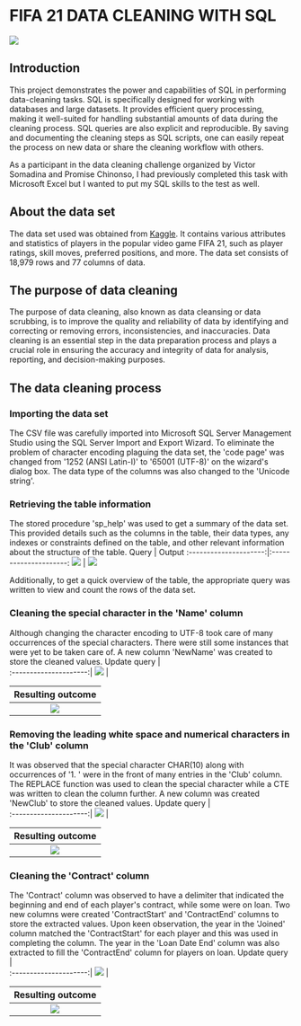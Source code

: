 # FIFA 21 DATA CLEANING WITH SQL
![](intro.jpg)
## Introduction
This project demonstrates the power and capabilities of SQL in performing data-cleaning tasks. SQL is specifically designed for working with databases and large datasets. It provides efficient query processing, making it well-suited for handling substantial amounts of data during the cleaning process. SQL queries are also explicit and reproducible. By saving and documenting the cleaning steps as SQL scripts, one can easily repeat the process on new data or share the cleaning workflow with others.

As a participant in the data cleaning challenge organized by Victor Somadina and Promise Chinonso, I had previously completed this task with Microsoft Excel but I wanted to put my SQL skills to the test as well.
## About the data set
The data set used was obtained from [Kaggle](https://www.kaggle.com/datasets/yagunnersya/fifa-21-messy-raw-dataset-for-cleaning-exploring). It contains various attributes and statistics of players in the popular video game FIFA 21, such as player ratings, skill moves, preferred positions, and more. The data set consists of 18,979 rows and 77 columns of data.
## The purpose of data cleaning
The purpose of data cleaning, also known as data cleansing or data scrubbing, is to improve the quality and reliability of data by identifying and correcting or removing errors, inconsistencies, and inaccuracies. Data cleaning is an essential step in the data preparation process and plays a crucial role in ensuring the accuracy and integrity of data for analysis, reporting, and decision-making purposes.
## The data cleaning process
### Importing the data set
The CSV file was carefully imported into Microsoft SQL Server Management Studio using the SQL Server Import and Export Wizard. To eliminate the problem of character encoding plaguing the data set, the 'code page' was changed from '1252 (ANSI Latin-I)' to '65001 (UTF-8)' on the wizard's dialog box. The data type of the columns was also changed to the 'Unicode string'.
### Retrieving the table information
The stored procedure 'sp_help' was used to get a summary of the data set. This provided details such as the columns in the table, their data types, any indexes or constraints defined on the table, and other relevant information about the structure of the table.
 Query                 |     Output
:---------------------:|:---------------------:
  ![](table_info.png)  | ![](table_result.png) 

Additionally, to get a quick overview of the table, the appropriate query was written to view and count the rows of the data set.
### Cleaning the special character in the 'Name' column
Although changing the character encoding to UTF-8 took care of many occurrences of the special characters. There were still some instances that were yet to be taken care of. A new column 'NewName' was created to store the cleaned values.
 Update query          |    
:---------------------:|
  ![](name2.png)       | 
  
 Resulting outcome     |
:---------------------:|
 ![](name1.png)        |
### Removing the leading white space and numerical characters in the 'Club' column
It was observed that the special character CHAR(10) along with occurrences of '1. ' were in the front of many entries in the 'Club' column. The REPLACE function was used to clean the special character while a CTE was written to clean the column further. A new column was created 'NewClub' to store the cleaned values.
 Update query          |    
:---------------------:|
  ![](club2.png)       | 
  
 Resulting outcome     |
:---------------------:|
 ![](club1.png)        |
 ### Cleaning the 'Contract' column
 The 'Contract' column was observed to have a delimiter that indicated the beginning and end of each player's contract, while some were on loan. Two new columns were created 'ContractStart' and 'ContractEnd' columns to store the extracted values. Upon keen observation, the year in the 'Joined' column matched the 'ContractStart' for each player and this was used in completing the column. The year in the 'Loan Date End' column was also extracted to fill the 'ContractEnd' column for players on loan.
 Update query          |    
:---------------------:|
  ![](contract2.png)   | 
  
 Resulting outcome     |
:---------------------:|
 ![](contract1.png)    |


